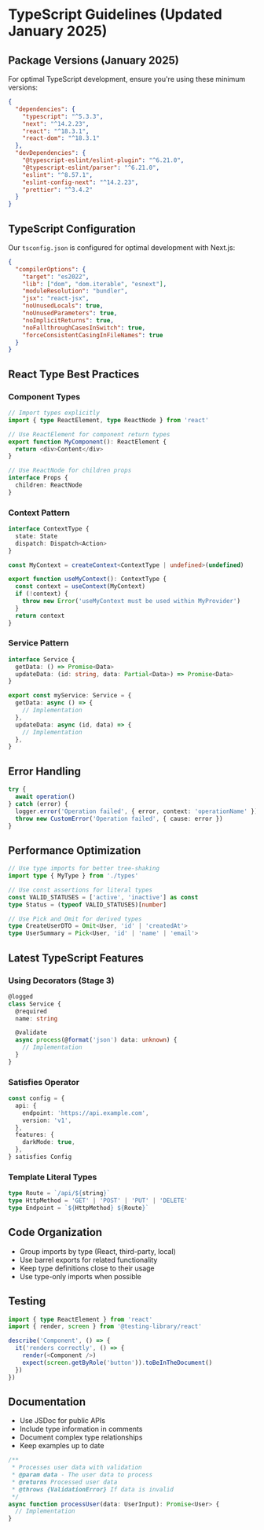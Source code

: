 # TypeScript Guidelines (Updated January 2025)

## Package Versions (January 2025)

For optimal TypeScript development, ensure you're using these minimum versions:

```json
{
  "dependencies": {
    "typescript": "^5.3.3",
    "next": "^14.2.23",
    "react": "^18.3.1",
    "react-dom": "^18.3.1"
  },
  "devDependencies": {
    "@typescript-eslint/eslint-plugin": "^6.21.0",
    "@typescript-eslint/parser": "^6.21.0",
    "eslint": "^8.57.1",
    "eslint-config-next": "^14.2.23",
    "prettier": "^3.4.2"
  }
}
```

## TypeScript Configuration

Our `tsconfig.json` is configured for optimal development with Next.js:

```json
{
  "compilerOptions": {
    "target": "es2022",
    "lib": ["dom", "dom.iterable", "esnext"],
    "moduleResolution": "bundler",
    "jsx": "react-jsx",
    "noUnusedLocals": true,
    "noUnusedParameters": true,
    "noImplicitReturns": true,
    "noFallthroughCasesInSwitch": true,
    "forceConsistentCasingInFileNames": true
  }
}
```

## React Type Best Practices

### Component Types

```typescript
// Import types explicitly
import { type ReactElement, type ReactNode } from 'react'

// Use ReactElement for component return types
export function MyComponent(): ReactElement {
  return <div>Content</div>
}

// Use ReactNode for children props
interface Props {
  children: ReactNode
}
```

### Context Pattern

```typescript
interface ContextType {
  state: State
  dispatch: Dispatch<Action>
}

const MyContext = createContext<ContextType | undefined>(undefined)

export function useMyContext(): ContextType {
  const context = useContext(MyContext)
  if (!context) {
    throw new Error('useMyContext must be used within MyProvider')
  }
  return context
}
```

### Service Pattern

```typescript
interface Service {
  getData: () => Promise<Data>
  updateData: (id: string, data: Partial<Data>) => Promise<Data>
}

export const myService: Service = {
  getData: async () => {
    // Implementation
  },
  updateData: async (id, data) => {
    // Implementation
  },
}
```

## Error Handling

```typescript
try {
  await operation()
} catch (error) {
  logger.error('Operation failed', { error, context: 'operationName' })
  throw new CustomError('Operation failed', { cause: error })
}
```

## Performance Optimization

```typescript
// Use type imports for better tree-shaking
import type { MyType } from './types'

// Use const assertions for literal types
const VALID_STATUSES = ['active', 'inactive'] as const
type Status = (typeof VALID_STATUSES)[number]

// Use Pick and Omit for derived types
type CreateUserDTO = Omit<User, 'id' | 'createdAt'>
type UserSummary = Pick<User, 'id' | 'name' | 'email'>
```

## Latest TypeScript Features

### Using Decorators (Stage 3)

```typescript
@logged
class Service {
  @required
  name: string

  @validate
  async process(@format('json') data: unknown) {
    // Implementation
  }
}
```

### Satisfies Operator

```typescript
const config = {
  api: {
    endpoint: 'https://api.example.com',
    version: 'v1',
  },
  features: {
    darkMode: true,
  },
} satisfies Config
```

### Template Literal Types

```typescript
type Route = `/api/${string}`
type HttpMethod = 'GET' | 'POST' | 'PUT' | 'DELETE'
type Endpoint = `${HttpMethod} ${Route}`
```

## Code Organization

- Group imports by type (React, third-party, local)
- Use barrel exports for related functionality
- Keep type definitions close to their usage
- Use type-only imports when possible

## Testing

```typescript
import { type ReactElement } from 'react'
import { render, screen } from '@testing-library/react'

describe('Component', () => {
  it('renders correctly', () => {
    render(<Component />)
    expect(screen.getByRole('button')).toBeInTheDocument()
  })
})
```

## Documentation

- Use JSDoc for public APIs
- Include type information in comments
- Document complex type relationships
- Keep examples up to date

```typescript
/**
 * Processes user data with validation
 * @param data - The user data to process
 * @returns Processed user data
 * @throws {ValidationError} If data is invalid
 */
async function processUser(data: UserInput): Promise<User> {
  // Implementation
}
```
